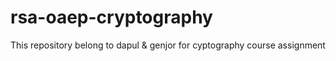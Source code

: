 # rsa-oaep-cryptography
This repository belong to dapul &amp; genjor for cyptography course assignment
